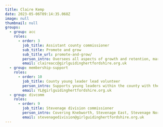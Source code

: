 ```yaml
---
title: Claire Kemp
date: 2023-05-06T09:14:35.068Z
image: null
thumbnail: null
groups:
  - group: acc
    roles:
      - order: 3
        job_title: Assistant county commissioner
        sub_title: Promote and grow
        sub_title_url: promote-and-grow/
        person_intro: Oversees all aspects of growth and retention, marketing, website management, media, social media, and communications, training and badges.
        email: claireacc@girlguidinghertfordshire.org.uk
  - group: membership-support
    roles:
      - order: 10
        job_title: County young leader lead volunteer
        person_intro: Supports young leaders within the county with the young leader qualification (YLQ) and helps them develop into future adult leaders. 
        email: YL@girlguidinghertfordshire.org.uk
  - group: divcomm
    roles:
      - order: 9
        job_title: Stevenage division commissioner
        person_intro: Covering Knebworth, Stevenage East, Stevenage North, Stevenage Pin Green and Stevenage South.
        email: stevenagedivision@girlguidinghertfordshire.org.uk
---
```

